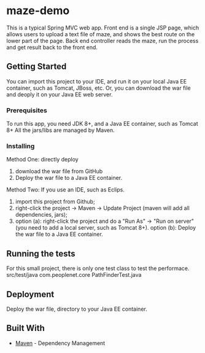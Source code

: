 # maze-demo

This is a typical Spring MVC web app. Front end is a single JSP page, which allows users to upload a text file of maze, 
and shows the best route on the lower part of the page. Back end controller reads the maze, run the process and get 
result back to the front end.

## Getting Started

You can import this project to your IDE, and run it on your local Java EE container, such as Tomcat, JBoss, etc.
Or, you can download the war file and deoply it on your Java EE web server.

### Prerequisites

To run this app, you need JDK 8+, and a Java EE container, such as Tomcat 8+
All the jars/libs are managed by Maven.

### Installing
Method One: directly deploy
1. download the war file from GitHub
2. Deploy the war file to a Java EE container.

Method Two: If you use an IDE, such as Eclips.
1. import this project from Github;
2. right-click the project -> Maven -> Update Project (maven will add all dependencies, jars);
3. option (a): right-click the project and do a "Run As" -> "Run on server"(you need to add a local server, such as Tomcat 8+).
   option (b): Deploy the war file to a Java EE container.


## Running the tests
For this small project, there is only one test class to test the performace.
src/test/java
    com.peoplenet.core
        PathFinderTest.java

## Deployment
Deploy the war file, directory to your Java EE container.

## Built With

* [Maven](https://maven.apache.org/) - Dependency Management
